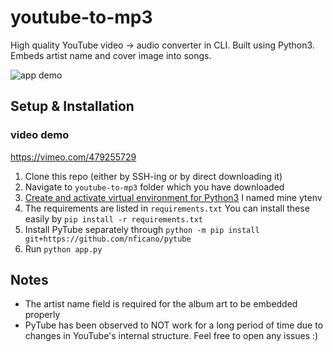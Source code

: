 # youtube-to-mp3
High quality YouTube video -> audio converter in CLI. Built using Python3. Embeds artist name and cover image into songs.

![app demo](https://i.ibb.co/frtwyXD/v3.gif)


## Setup & Installation
### video demo
https://vimeo.com/479255729
1. Clone this repo (either by SSH-ing or by direct downloading it)
2. Navigate to `youtube-to-mp3` folder which you have downloaded
3. [Create and activate  virtual environment for Python3](https://docs.python.org/3/library/venv.html) I named mine ytenv
4. The requirements are listed in `requirements.txt` You can install these easily by `pip install -r requirements.txt`
5. Install PyTube separately through `python -m pip install git+https://github.com/nficano/pytube` 
6. Run `python app.py` 


## Notes
- The artist name field is required for the album art to be embedded properly
- PyTube has been observed to NOT work for a long period of time due to changes in YouTube's internal structure. Feel free to open any issues :)
